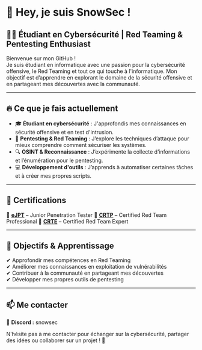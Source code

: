 # 👋 Hey, je suis SnowSec !

## 🏴‍☠️ Étudiant en Cybersécurité | Red Teaming & Pentesting Enthusiast

Bienvenue sur mon GitHub !  
Je suis étudiant en informatique avec une passion pour la cybersécurité offensive, le Red Teaming et tout ce qui touche à l'informatique. Mon objectif est d’apprendre en explorant le domaine de la sécurité offensive et en partageant mes découvertes avec la communauté.

---

## 🔥 Ce que je fais actuellement

- 🎓 **Étudiant en cybersécurité** : J'approfondis mes connaissances en sécurité offensive et en test d'intrusion.
- 🎯 **Pentesting & Red Teaming** : J’explore les techniques d’attaque pour mieux comprendre comment sécuriser les systèmes.
- 🔍 **OSINT & Reconnaissance** : J’expérimente la collecte d’informations et l’énumération pour le pentesting.
- 💻 **Développement d'outils** : J’apprends à automatiser certaines tâches et à créer mes propres scripts.

---

## 📜 Certifications

🔹 **[eJPT](#)** – Junior Penetration Tester
🔹 **[CRTP](#)** – Certified Red Team Professional
🔹 **[CRTE](#)** – Certified Red Team Expert

---

## 🚀 Objectifs & Apprentissage

✔ Approfondir mes compétences en Red Teaming  
✔ Améliorer mes connaissances en exploitation de vulnérabilités  
✔ Contribuer à la communauté en partageant mes découvertes  
✔ Développer mes propres outils de pentesting  

---

## 📫 Me contacter

💬 **Discord :** snowsec  

N'hésite pas à me contacter pour échanger sur la cybersécurité, partager des idées ou collaborer sur un projet ! 🚀
